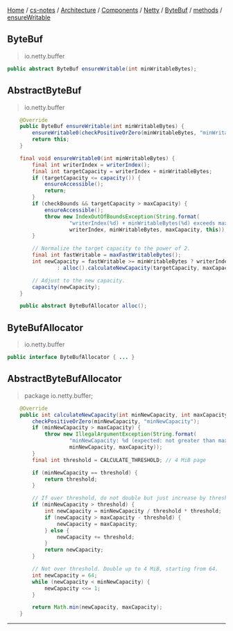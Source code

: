 [Home](https://mengxianbin.github.io) /
[cs-notes](https://mengxianbin.github.io/cs-notes/site) /
[Architecture](https://mengxianbin.github.io/cs-notes/site/Architecture) /
[Components](https://mengxianbin.github.io/cs-notes/site/Architecture/Components) /
[Netty](https://mengxianbin.github.io/cs-notes/site/Architecture/Components/Netty) /
[ByteBuf](https://mengxianbin.github.io/cs-notes/site/Architecture/Components/Netty/ByteBuf) /
[methods](https://mengxianbin.github.io/cs-notes/site/Architecture/Components/Netty/ByteBuf/methods) /
[ensureWritable](https://mengxianbin.github.io/cs-notes/site/Architecture/Components/Netty/ByteBuf/methods/ensureWritable)

## ByteBuf

> io.netty.buffer

```java
public abstract ByteBuf ensureWritable(int minWritableBytes);
```

## AbstractByteBuf

> io.netty.buffer

```java
    @Override
    public ByteBuf ensureWritable(int minWritableBytes) {
        ensureWritable0(checkPositiveOrZero(minWritableBytes, "minWritableBytes"));
        return this;
    }
```

```java
    final void ensureWritable0(int minWritableBytes) {
        final int writerIndex = writerIndex();
        final int targetCapacity = writerIndex + minWritableBytes;
        if (targetCapacity <= capacity()) {
            ensureAccessible();
            return;
        }
        if (checkBounds && targetCapacity > maxCapacity) {
            ensureAccessible();
            throw new IndexOutOfBoundsException(String.format(
                    "writerIndex(%d) + minWritableBytes(%d) exceeds maxCapacity(%d): %s",
                    writerIndex, minWritableBytes, maxCapacity, this));
        }

        // Normalize the target capacity to the power of 2.
        final int fastWritable = maxFastWritableBytes();
        int newCapacity = fastWritable >= minWritableBytes ? writerIndex + fastWritable
                : alloc().calculateNewCapacity(targetCapacity, maxCapacity);

        // Adjust to the new capacity.
        capacity(newCapacity);
    }
```

```java
    public abstract ByteBufAllocator alloc();
```

## ByteBufAllocator

> io.netty.buffer

```java
public interface ByteBufAllocator { ... }
```

## AbstractByteBufAllocator

> package io.netty.buffer;

```java
    @Override
    public int calculateNewCapacity(int minNewCapacity, int maxCapacity) {
        checkPositiveOrZero(minNewCapacity, "minNewCapacity");
        if (minNewCapacity > maxCapacity) {
            throw new IllegalArgumentException(String.format(
                    "minNewCapacity: %d (expected: not greater than maxCapacity(%d)",
                    minNewCapacity, maxCapacity));
        }
        final int threshold = CALCULATE_THRESHOLD; // 4 MiB page

        if (minNewCapacity == threshold) {
            return threshold;
        }

        // If over threshold, do not double but just increase by threshold.
        if (minNewCapacity > threshold) {
            int newCapacity = minNewCapacity / threshold * threshold;
            if (newCapacity > maxCapacity - threshold) {
                newCapacity = maxCapacity;
            } else {
                newCapacity += threshold;
            }
            return newCapacity;
        }

        // Not over threshold. Double up to 4 MiB, starting from 64.
        int newCapacity = 64;
        while (newCapacity < minNewCapacity) {
            newCapacity <<= 1;
        }

        return Math.min(newCapacity, maxCapacity);
    }
```

---
